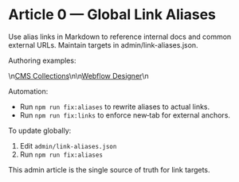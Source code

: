 # Article 0 — Global Link Aliases

Use alias links in Markdown to reference internal docs and common external URLs. Maintain targets in admin/link-aliases.json.

Authoring examples:

\n[CMS Collections](./04-cms-collections.md)\n\n<a href="https://webflow.com/design/savage-report-we" target="_blank" rel="noopener noreferrer">Webflow Designer</a>\n

Automation:
- Run `npm run fix:aliases` to rewrite aliases to actual links.
- Run `npm run fix:links` to enforce new‑tab for external anchors.

To update globally:
1) Edit `admin/link-aliases.json`
2) Run `npm run fix:aliases`

This admin article is the single source of truth for link targets.
